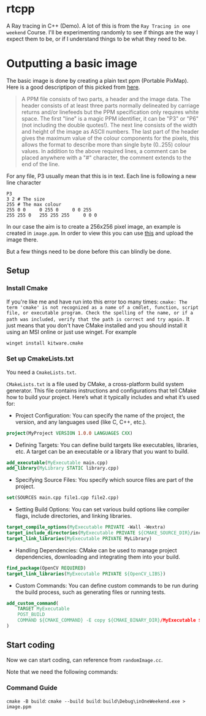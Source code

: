 # rtcpp

A Ray tracing in C++ (Demo).
A lot of this is from the `Ray Tracing in one weekend` Course. I'll be experimenting randomly to see if things are the way I expect them to be, or if I understand things to be what they need to be.

# Outputting a basic image
The basic image is done by creating a plain text ppm (Portable PixMap).
Here is a good descriptipon of this picked from [here](https://paulbourke.net/dataformats/ppm/).
>A PPM file consists of two parts, a header and the image data. The header consists of at least three parts normally delineated by carriage returns and/or linefeeds but the PPM specification only requires white space. The first "line" is a magic PPM identifier, it can be "P3" or "P6" (not including the double quotes!). The next line consists of the width and height of the image as ASCII numbers. The last part of the header gives the maximum value of the colour components for the pixels, this allows the format to describe more than single byte (0..255) colour values. In addition to the above required lines, a comment can be placed anywhere with a "#" character, the comment extends to the end of the line.

For any file, P3 usually mean that this is in text.
Each line is following a new line character
```
P3 
3 2 # The size
255 # The max colour
255 0 0     0 255 0     0 0 255
255 255 0   255 255 255     0 0 0
```
In our case the aim is to create a 256x256 pixel image, an example is created in `image.ppm`. In order to view this you can use [this](https://www.cs.rhodes.edu/welshc/COMP141_F16/ppmReader.html) and upload the image there.

But a few things need to be done before this can blindly be done.

## Setup
### Install Cmake
If you're like me and have run into this error too many times:
`cmake: The term 'cmake' is not recognized as a name of a cmdlet, function, script file, or executable program.
Check the spelling of the name, or if a path was included, verify that the path is correct and try again.`
It just means that you don't have CMake installed and you should install it using an MSI online or just use winget. For example

```bash
winget install kitware.cmake
```

### Set up CmakeLists.txt
You need a `CmakeLists.txt`.

`CMakeLists.txt` is a file used by CMake, a cross-platform build system generator. This file contains instructions and configurations that tell CMake how to build your project. Here’s what it typically includes and what it’s used for:
- Project Configuration: You can specify the name of the project, the version, and any languages used (like C, C++, etc.).
```cmake
project(MyProject VERSION 1.0.0 LANGUAGES CXX)
```
- Defining Targets: You can define build targets like executables, libraries, etc. A target can be an executable or a library that you want to build.
```cmake
add_executable(MyExecutable main.cpp)
add_library(MyLibrary STATIC library.cpp)
```
- Specifying Source Files: You specify which source files are part of the project.
```cmake
set(SOURCES main.cpp file1.cpp file2.cpp)
```
- Setting Build Options: You can set various build options like compiler flags, include directories, and linking libraries.
```cmake
target_compile_options(MyExecutable PRIVATE -Wall -Wextra)
target_include_directories(MyExecutable PRIVATE ${CMAKE_SOURCE_DIR}/include)
target_link_libraries(MyExecutable PRIVATE MyLibrary)
```
- Handling Dependencies: CMake can be used to manage project dependencies, downloading and integrating them into your build.
```cmake
find_package(OpenCV REQUIRED)
target_link_libraries(MyExecutable PRIVATE ${OpenCV_LIBS})
```
- Custom Commands: You can define custom commands to be run during the build process, such as generating files or running tests.
```cmake
add_custom_command(
    TARGET MyExecutable
    POST_BUILD
    COMMAND ${CMAKE_COMMAND} -E copy ${CMAKE_BINARY_DIR}/MyExecutable ${CMAKE_SOURCE_DIR}/bin
)
```

## Start coding
Now we can start coding, can reference from `randomImage.cc`.

Note that we need the following commands:

### Command Guide
`cmake -B build`: 
`cmake --build build`:
`build\Debug\inOneWeekend.exe > image.ppm`

